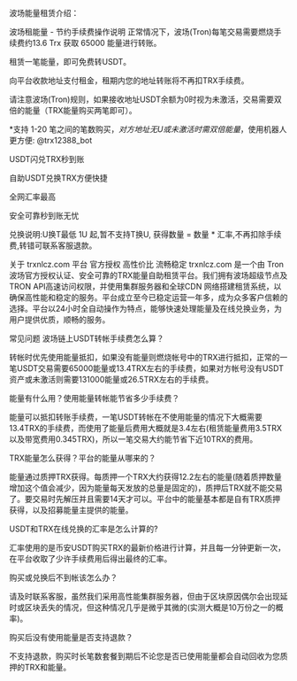 波场能量租赁介绍：

波场租能量 - 节约手续费操作说明
正常情况下，波场(Tron)每笔交易需要燃烧手续费约13.6 Trx 获取 65000 能量进行转账。

租赁一笔能量，即可免费转USDT。

向平台收款地址支付租金，租期内您的地址转账将不再扣TRX手续费。

请注意波场(Tron)规则，如果接收地址USDT余额为0时视为未激活，交易需要双倍的能量（TRX能量购买两笔即可）。

*支持 1-20 笔之间的笔数购买，*对方地址无U或未激活时需双倍能量*，使用机器人更方便: @trx12388_bot 


USDT闪兑TRX秒到账

自助USDT兑换TRX方便快捷

全网汇率最高

安全可靠秒到账无忧

兑换说明:U换T最低 1U 起,暂不支持T换U, 获得数量 = 数量 * 汇率,不再扣除手续费,转错可联系客服退款。


关于 trxnlcz.com 平台         官方授权       高性价比           流畅稳定
trxnlcz.com 是一个由 Tron波场官方授权认证、安全可靠的TRX能量自助租赁平台。我们拥有波场超级节点及TRON API高速访问权限，并使用集群服务器和全球CDN 网络搭建租赁系统，以确保高性能和稳定的服务。平台成立至今已稳定运营一年多，成为众多客户信赖的选择。平台以24小时全自动操作为特点，能够快速处理能量及在线兑换业务，为用户提供优质，顺畅的服务。 

常见问题
波场链上USDT转帐手续费怎么算？

转帐时优先使用能量抵扣，如果没有能量则燃烧帐号中的TRX进行抵扣，正常的一笔USDT交易需要65000能量或13.4TRX左右的手续费，如果对方帐号没有USDT资产或未激活则需要131000能量或26.5TRX左右的手续费。

能量有什么用？使用能量转帐能节省多少手续费？

能量可以抵扣转账手续费，一笔USDT转帐在不使用能量的情况下大概需要13.4TRX的手续费，而使用了能量后费用大概就是3.4左右(租赁能量费用3.5TRX以及带宽费用0.345TRX)，所以一笔交易大约能节省下近10TRX的费用。

TRX能量怎么获得？平台的能量从哪来的？

能量通过质押TRX获得。每质押一个TRX大约获得12.2左右的能量(随着质押数量增加这个值会减少，因为能量每天发放的总量是固定的)，质押后TRX就不能交易了。要交易时先解压并且需要14天才可以。平台中的能量基本都是自有TRX质押获得，以及招募能量主提供的能量。

USDT和TRX在线兑换的汇率是怎么计算的?

汇率使用的是币安USDT购买TRX的最新价格进行计算，并且每一分钟更新一次，在平台收取了少许手续费用后得出最终的汇率。

购买或兑换后不到帐该怎么办？

请及时联系客服，虽然我们采用高性能集群服务器，但由于区块原因偶尔会出现延时或区块丢失的情况，但这种情况几乎是微乎其微的(实测大概是10万份之一的概率)。

购买后没有使用能量是否支持退款？

不支持退款，购买时长笔数套餐到期后不论您是否已使用能量都会自动回收为您质押的TRX和能量。
